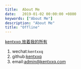 ```yaml
---
title:  About Me
date:   2019-01-02 00:00:00 +0800
keywords: ["About Me"]
description: "About Me"
title: "Offline"
---
```




[kentxxq,放着我的所有](https://kentxxq.com)

1. wechat:`kentxxq`
2. github:[kentxxq](https://github.com/kentxxq)
3. email:[admin@kentxxq.com](mailto:admin@kentxxq.com)